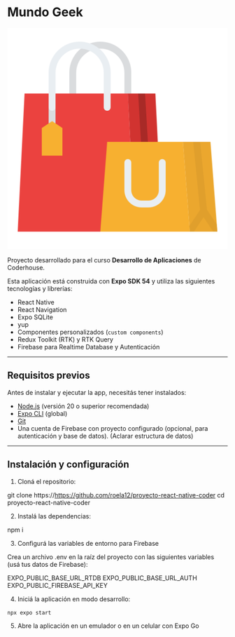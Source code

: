# Mundo Geek

!['Logo Azamon'](assets/icon.png)

Proyecto desarrollado para el curso **Desarrollo de Aplicaciones** de Coderhouse.

Esta aplicación está construida con **Expo SDK 54** y utiliza las siguientes tecnologías y librerías:

- React Native
- React Navigation
- Expo SQLite
- yup
- Componentes personalizados (`custom components`)
- Redux Toolkit (RTK) y RTK Query
- Firebase para Realtime Database y Autenticación

---

## Requisitos previos

Antes de instalar y ejecutar la app, necesitás tener instalados:

- [Node.js](https://nodejs.org/) (versión 20 o superior recomendada)
- [Expo CLI](https://docs.expo.dev/get-started/installation/) (global)
- [Git](https://git-scm.com/)
- Una cuenta de Firebase con proyecto configurado (opcional, para autenticación y base de datos). (Aclarar estructura de datos)

---

## Instalación y configuración

1. Cloná el repositorio:

git clone https://https://github.com/roela12/proyecto-react-native-coder
cd proyecto-react-native-coder

2. Instalá las dependencias:

npm i

3. Configurá las variables de entorno para Firebase

Crea un archivo .env en la raíz del proyecto con las siguientes variables (usá tus datos de Firebase):

EXPO_PUBLIC_BASE_URL_RTDB
EXPO_PUBLIC_BASE_URL_AUTH
EXPO_PUBLIC_FIREBASE_API_KEY

4. Iniciá la aplicación en modo desarrollo:

```
npx expo start
```

5. Abre la aplicación en un emulador o en un celular con Expo Go
